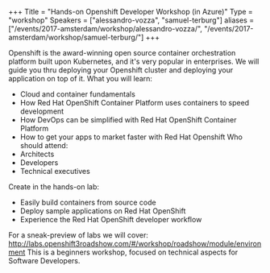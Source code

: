 +++
Title = "Hands-on Openshift Developer Workshop (in Azure)"
Type = "workshop"
Speakers = ["alessandro-vozza", "samuel-terburg"]
aliases = ["/events/2017-amsterdam/workshop/alessandro-vozza/", "/events/2017-amsterdam/workshop/samuel-terburg/"]
+++

Openshift is the award-winning open source container orchestration platform built upon Kubernetes, and it's very popular in enterprises. We will guide you thru deploying your Openshift cluster and deploying your application on top of it.
 What you will learn:
 - Cloud and container fundamentals
 - How Red Hat OpenShift Container Platform uses containers to speed development
 - How DevOps can be simplified with Red Hat OpenShift Container Platform
 - How to get your apps to market faster with Red Hat Openshift
 Who should attend:
 - Architects
 - Developers
 - Technical executives

 Create in the hands-on lab:
 - Easily build containers from source code
 - Deploy sample applications on Red Hat OpenShift
 - Experience the Red Hat OpenShift developer workflow

 For a sneak-preview of labs we will cover:
 http://labs.openshift3roadshow.com/#/workshop/roadshow/module/environment
 This is a beginners workshop, focused on technical aspects for Software Developers.
